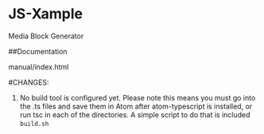 # JS-Xample
Media Block Generator

##Documentation

manual/index.html


#CHANGES:

1. No build tool is configured yet. Please note this means you must go into the .ts files and save them in Atom after
atom-typescript is installed, or run tsc in each of the directories. A simple script to do that is included `build.sh` 
